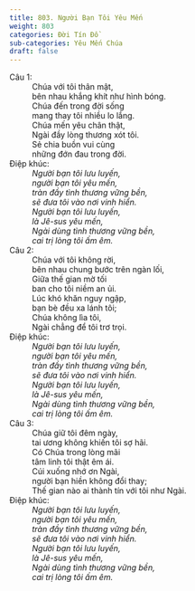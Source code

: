 ```yaml
---
title: 803. Người Bạn Tôi Yêu Mến
weight: 803
categories: Đời Tín Đồ
sub-categories: Yêu Mến Chúa
draft: false
---
```

<dl><dt>Câu 1:</dt><dd data-verse="1">Chúa với tôi thân mật, <br/>bên nhau khắng khít như hình bóng. <br/>Chúa đến trong đời sống <br/>mang thay tôi nhiều lo lắng. <br/>Chúa mến yêu chân thật, <br/>Ngài đầy lòng thương xót tôi. <br/>Sẻ chia buồn vui cùng <br/>những đớn đau trong đời. </dd><dt>Điệp khúc:</dt><dd data-chorus="1"><em>Người bạn tôi lưu luyến, <br/>người bạn tôi yêu mến, <br/>tràn đầy tình thương vững bền, <br/>sẽ đưa tôi vào nơi vinh hiển. <br/>Người bạn tôi lưu luyến, <br/>là Jê-sus yêu mến, <br/>Ngài dùng tình thương vững bền, <br/>cai trị lòng tôi ấm êm. </em></dd><dt>Câu 2:</dt><dd data-verse="2">Chúa với tôi không rời, <br/>bên nhau chung bước trên ngàn lối, <br/>Giữa thế gian mờ tối <br/>ban cho tôi niềm an ủi. <br/>Lúc khó khăn nguy ngập, <br/>bạn bè đều xa lánh tôi; <br/>Chúa không lìa tôi, <br/>Ngài chẳng để tôi trơ trọi. </dd><dt>Điệp khúc:</dt><dd data-chorus="1"><em>Người bạn tôi lưu luyến, <br/>người bạn tôi yêu mến, <br/>tràn đầy tình thương vững bền, <br/>sẽ đưa tôi vào nơi vinh hiển. <br/>Người bạn tôi lưu luyến, <br/>là Jê-sus yêu mến, <br/>Ngài dùng tình thương vững bền, <br/>cai trị lòng tôi ấm êm. </em></dd><dt>Câu 3:</dt><dd data-verse="3">Chúa giữ tôi đêm ngày, <br/>tai ương không khiến tôi sợ hãi. <br/>Có Chúa trong lòng mãi <br/>tâm linh tôi thật êm ái. <br/>Cúi xuống nhớ ơn Ngài, <br/>người bạn hiền không đổi thay; <br/>Thế gian nào ai thành tín với tôi như Ngài. </dd><dt>Điệp khúc:</dt><dd data-chorus="1"><em>Người bạn tôi lưu luyến, <br/>người bạn tôi yêu mến, <br/>tràn đầy tình thương vững bền, <br/>sẽ đưa tôi vào nơi vinh hiển. <br/>Người bạn tôi lưu luyến, <br/>là Jê-sus yêu mến, <br/>Ngài dùng tình thương vững bền, <br/>cai trị lòng tôi ấm êm. </em></dd></dl>